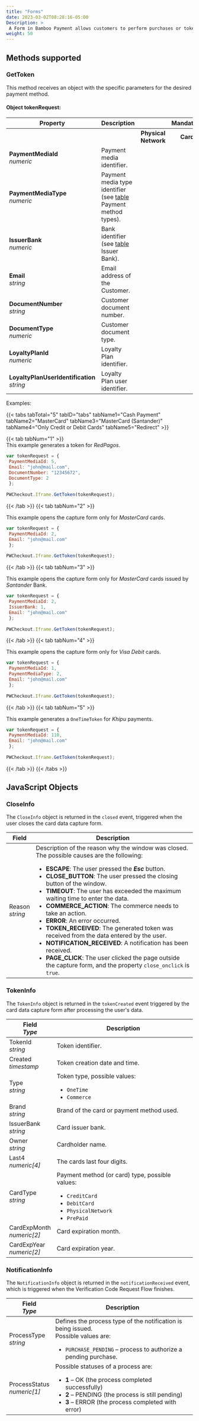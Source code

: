 ```yaml
---
title: "Forms"
date: 2023-03-02T08:28:16-05:00
Description: >
 A Form in Bamboo Payment allows customers to perform purchases or tokenization through a web interface.
weight: 50
---
```


## Methods supported

### GetToken

This method receives an object with the specific parameters for the desired payment method.

#### Object tokenRequest:

| Property | Description | | Mandatory? | |
|-------------|--------------------|:-----------:|:------:|:------:|
| | | **Physical Network** | **Cards** | **Redirect** |
| **PaymentMediaId** <br> *numeric* | Payment media identifier. | <img src="/assets/check_mark_64.png" width="15px"/> | <img src="/assets/check_mark_64.png" width="15px"/> | <img src="/assets/check_mark_64.png" width="15px"/> |
| **PaymentMediaType** <br> *numeric* | Payment media type identifier (see [table](/docs/payment-methods.html#payment-method-types) Payment method types). | | | |
| **IssuerBank** <br> *numeric* | Bank identifier (see [table](/docs/payment-methods/uruguay.html#issuer-banks-table) Issuer Bank). | | | 
| **Email** <br> *string* | Email address of the Customer. | <img src="/assets/check_mark_64.png" width="15px"/> | <img src="/assets/check_mark_64.png" width="15px"/> | <img src="/assets/check_mark_64.png" width="15px"/> |
| **DocumentNumber** <br> *string* | Customer document number. | <img src="/assets/check_mark_64.png" width="15px"/> | | |
| **DocumentType** <br> *numeric* | Customer document type. | <img src="/assets/check_mark_64.png" width="15px"/> | | |
| **LoyaltyPlanId** <br> *numeric* | Loyalty Plan identifier. | | | |
| **LoyaltyPlanUserIdentification** <br> *string*| Loyalty Plan user identifier. | | | |

Examples:

{{< tabs tabTotal="5" tabID="tabs" tabName1="Cash Payment" tabName2="MasterCard" tabName3="MasterCard (Santander)" tabName4="Only Credit or Debit Cards" tabName5="Redirect" >}}

{{< tab tabNum="1" >}}
<br>
This example generates a token for _RedPagos_.<br>

```javascript
var tokenRequest = {
 PaymentMediaId: 5, 
 Email: "john@mail.com", 
 DocumentNumber: "12345672", 
 DocumentType: 2
 };
 
PWCheckout.Iframe.GetToken(tokenRequest);

```

{{< /tab >}}
{{< tab tabNum="2" >}}
<br>

This example opens the capture form only for _MasterCard_ cards.<br>

```javascript
var tokenRequest = {
 PaymentMediaId: 2, 
 Email: "john@mail.com"
 };
 
PWCheckout.Iframe.GetToken(tokenRequest);
```

{{< /tab >}}
{{< tab tabNum="3" >}}
<br>

This example opens the capture form only for _MasterCard_ cards issued by _Santander_ Bank.<br>

```javascript
var tokenRequest = {
 PaymentMediaId: 2, 
 IssuerBank: 1, 
 Email: "john@mail.com"
 };
 
PWCheckout.Iframe.GetToken(tokenRequest);

```
{{< /tab >}}
{{< tab tabNum="4" >}}
<br>

This example opens the capture form only for _Visa Debit_ cards.<br>

```javascript
var tokenRequest = {
 PaymentMediaId: 1, 
 PaymentMediaType: 2, 
 Email: "john@mail.com"
 };
 
PWCheckout.Iframe.GetToken(tokenRequest);

```
{{< /tab >}}
{{< tab tabNum="5" >}}
<br>

This example generates a `OneTimeToken` for _Khipu_ payments.<br>

```javascript
var tokenRequest = {
 PaymentMediaId: 110, 
 Email: "john@mail.com"
 };
 
PWCheckout.Iframe.GetToken(tokenRequest);

 ```
{{< /tab >}}
{{< /tabs >}}

<!--
### GetCustomToken
Use this method to get a **Token** without showing the capture form to the customer. This method is proper when you submit the Purchase transaction through a Cash Payment network.

| Property | Description | Mandatory |
|-------------|-----------|:-----:|
| **paymentMediaId** <br> *numeric* | Identify the payment method (cash collection network) for which you require the Token.<br>Possible values:<br><ul style="margin-bottom: initial;"><li>**5** – Abitab</li><li>**10** – Redpagos</li></ul> | Yes |
| **email** <br> *string* | Customer’s email address | Yes |
| **documentNumber** <br> *string* | Customer’s document number. | Yes |
| **documentType** <br> *numeric* | Customer’s document type. <br>If it's not sent, the method considers the national document type (_Cédula de Identidad_ in Uruguay).<br>Possible values:<ul style="margin-bottom: initial;"><li>**1** – RUT</li><li>**2** – Cédula de identidad</li><li>**3** – Extranjero</li></ul> | No |

Example:

```javascript
 PWCheckout.GetCustomToken(5, "email@domain.com", "12345672");
 ```

{{% alert title="Note" color="info"%}}
The method delivers the payment **token** in the same way as the other methods; it is included in the hidden text field `PWToken` and triggers the `tokenCreated` event like the other methods.
{{% /alert %}}


### GetCustomRedirectToken

This method is used to get a **Token** for Redirect flow payments.

| Property | Description | Mandatory |
|-------------|-------------|:--------:|
| **paymentMediaId** <br> *numeric* | Identifier of the payment methods for which they require the **token**.<br>Possible values:<br><ul style="margin-bottom: initial;"><li>All Redirect flow payments.</li></ul> | Yes |
| **email** <br> *string* | Customer's email address. | Yes |

Example:

```javascript
 PWCheckout.GetCustomRedirectToken(106, "email@domain.com");
 ```

{{% alert title="Note" color="info"%}}
The method delivers the payment **token** in the same way as the other methods; it is included in the hidden text field `PWToken` and triggers the `tokenCreated` event like the other methods.
{{% /alert %}}
-->

## JavaScript Objects

### CloseInfo
The `CloseInfo` object is returned in the `closed` event, triggered when the user closes the card data capture form.

| Field | Description | 
| ------------- |-----------|
| Reason <br> *string* | Description of the reason why the window was closed. The possible causes are the following: <br><ul style="margin-bottom: initial;"><li>**ESCAPE**: The user pressed the _**Esc**_ button.</li><li>**CLOSE_BUTTON**: The user pressed the closing button of the window.<li>**TIMEOUT**: The user has exceeded the maximum waiting time to enter the data.</li><li>**COMMERCE_ACTION**: The commerce needs to take an action.</li><li>**ERROR**: An error occurred.</li><li>**TOKEN_RECEIVED**: The generated token was received from the data entered by the user.</li><li>**NOTIFICATION_RECEIVED**: A notification has been received.</li><li>**PAGE_CLICK**: The user clicked the page outside the capture form, and the property `close_onclick` is `true`.</li></ul> | 

### TokenInfo
The `TokenInfo` object is returned in the `tokenCreated` event triggered by the card data capture form after processing the user's data.

| Field <br> *Type* | Description | 
| ------------- |-----------|
| TokenId <br> *string* | Token identifier. |
| Created <br> *timestamp* | Token creation date and time. |
| Type <br> *string* | Token type, possible values: <br><ul style="margin-bottom: initial;"><li>`OneTime`</li><li>`Commerce`</li></ul> |
| Brand <br> *string* | Brand of the card or payment method used. |
| IssuerBank <br> *string* | Card issuer bank. |
| Owner <br> *string* | Cardholder name. |
| Last4 <br> *numeric[4]* | The cards last four digits. |
| CardType <br> *string* | Payment method (or card) type, possible values:<br><ul style="margin-bottom: initial;"><li>`CreditCard`</li><li>`DebitCard`</li><li>`PhysicalNetwork`</li><li>`PrePaid`</li></ul> |
| CardExpMonth <br> *numeric[2]* | Card expiration month. |
| CardExpYear <br> *numeric[2]*| Card expiration year. |

### NotificationInfo

The `NotificationInfo` object is returned in the `notificationReceived` event, which is triggered when the Verification Code Request Flow finishes.

| Field <br> *Type* | Description | 
| ------------- |-----------|
|ProcessType <br>*string* | Defines the process type of the notification is being issued.<br>Possible values are:<br><ul style="margin-bottom: initial;"><li>`PURCHASE_PENDING` – process to authorize a pending purchase.</li></ul> |
|ProcessStatus <br> *numeric[1]*| Possible statuses of a process are:<br><ul style="margin-bottom: initial;"><li>**1** – OK (the process completed successfully)</li><li>**2** – PENDING (the process is still pending)</li><li>**3** – ERROR (the process completed with error)</li></ul> |